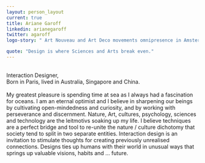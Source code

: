 ```yaml
---
layout: person_layout
current: true
title: Ariane Garoff
linkedin: arianegaroff
twitter: agaroff
logo-story: " Art Nouveau and Art Deco movements omnipresence in Amsterdam inspired me, especially typographies and architectures near our office location on Herengracht: the famous ‘men canals’ in which influential merchants and regents of the city lived in the XIIe century. Those peculiar movements shaped the city soul… unique city for a unique start-up."

quote: "Design is where Sciences and Arts break even."
---
```



<br>Interaction Designer,
<br>Born in Paris, lived in Australia, Singapore and China.
<br><br>
My greatest pleasure is spending time at sea as I always had a fascination for oceans. 
I am an eternal optimist and I believe in sharpening our beings by cultivating open-mindedness and curiosity, and by working with perseverance and discernment.
Nature, Art, cultures, psychology, sciences and technology are the leitmotivs soaking up my life. I believe techniques are a perfect bridge and tool to re-unite the nature / culture dichotomy that society tend to split in two separate entities. Interaction design is an invitation to stimulate thoughts for creating previously unrealised connections. Designs ties up humans with their world in unusual ways that springs up valuable visions, habits and … future.

